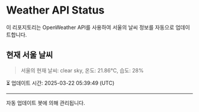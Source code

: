 
# Weather API Status

이 리포지토리는 OpenWeather API를 사용하여 서울의 날씨 정보를 자동으로 업데이트합니다.

## 현재 서울 날씨
> 서울의 현재 날씨: clear sky, 온도: 21.86°C, 습도: 28%

⏳ 업데이트 시간: 2025-03-22 05:39:49 (UTC)

---
자동 업데이트 봇에 의해 관리됩니다.
